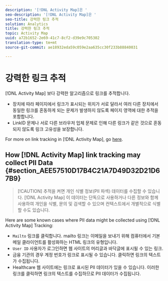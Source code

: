 ```yaml
---
description: '[!DNL Activity Map]은 '
seo-description: '[!DNL Activity Map]은 '
seo-title: 강력한 링크 추적
solution: Analytics
title: 강력한 링크 추적
topic: Activity Map
uuid: a72b1652-2e69-41c7-8cf2-d39e9c705302
translation-type: tm+mt
source-git-commit: ae18932eda59c059e2aa635cc30f233b88840031

---
```



# 강력한 링크 추적

[!DNL Activity Map] 보다 강력한 알고리즘으로 링크를 추적합니다.

* 장치에 따라 페이지에서 링크가 표시되는 위치가 서로 달라서 여러 다른 장치에서 동일한 링크를 혼동하게 되는 문제가 발생하지 않도록 페이지 영역에 대한 추적을 포함합니다.
* LinkID 문제나 서로 다른 브라우저 업체 문제로 인해 다른 링크가 같은 것으로 혼동되지 않도록 링크 고유성을 보장합니다.

For more on link tracking in [!DNL Activity Map], go [here](/help/analyze/activity-map/activitymap-link-tracking/activitymap-link-tracking-methodology.md).

## How [!DNL Activity Map] link tracking may collect PII Data {#section_AEE57510D17B4C21A7D49D32D21D67B9}

> [!CAUTION] 추적을 켜면 개인 식별 정보(PII 파섹) 데이터를 수집할 수 있습니다.  [!DNL Activity Map] 이 데이터는 단독으로 사용하거나 다른 정보와 함께 사용하여 개인을 식별, 문의 및 검색할 수 있으며 컨텍스트에서 개별적으로 식별할 수도 있습니다.

Here are some known cases where PII data might be collected using [!DNL Activity Map] Tracking:

* `Mailto` 링크를 클릭합니다. mailto 링크는 이메일을 보내기 위해 컴퓨터에서 기본 메일 클라이언트를 활성화하는 HTML 링크의 유형입니다.
* `User ID` 사용자가 로그인하면 웹 사이트의 머리글과 바닥글에 표시될 수 있는 링크.
* 금융 기관의 경우 계정 번호가 링크로 표시될 수 있습니다. 클릭하면 링크의 텍스트가 수집됩니다.
* Healthcare 웹 사이트에는 링크로 표시된 PII 데이터가 있을 수 있습니다. 이러한 링크를 클릭하면 링크의 텍스트를 수집하므로 PII 데이터가 수집됩니다.
